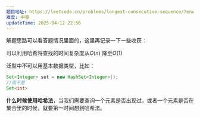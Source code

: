 ```yaml
---
题目地址: https://leetcode.cn/problems/longest-consecutive-sequence/?envType=study-plan-v2&envId=top-100-liked
难度: 中等
updateTime: 2025-04-12 22:56
---
```

解题思路可以看答题情况里面的，这里再记录一下一些收获：

可以利用哈希将查找的时间复杂度从$O(n)$ 降至$O(1)$  

泛型中不可以用基本数据类型，比如：
```java
Set<Integer> set = new HashSet<Integer>();
//而不是
Set<int>
```

**什么时候使用哈希法**，当我们需要查询一个元素是否出现过，或者一个元素是否在集合里的时候，就要第一时间想到哈希法。